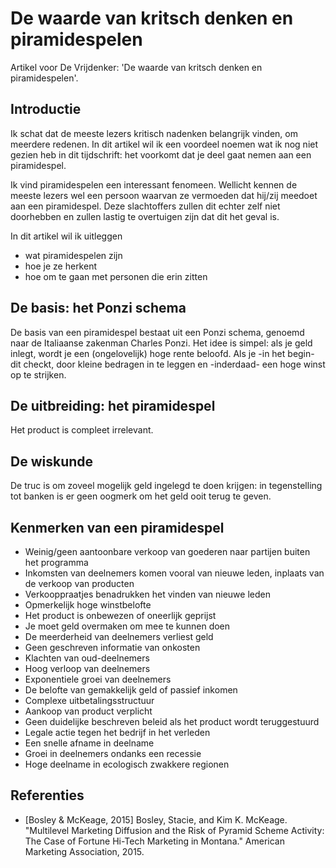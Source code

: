 # De waarde van kritsch denken en piramidespelen

Artikel voor De Vrijdenker: 'De waarde van kritsch denken en piramidespelen'.

## Introductie

Ik schat dat de meeste lezers kritisch nadenken belangrijk vinden,
om meerdere redenen. In dit artikel wil ik een voordeel noemen wat
ik nog niet gezien heb in dit tijdschrift: het voorkomt dat je
deel gaat nemen aan een piramidespel.

Ik vind piramidespelen een interessant fenomeen. Wellicht kennen de meeste
lezers wel een persoon waarvan ze vermoeden dat hij/zij meedoet aan een
piramidespel. Deze slachtoffers zullen dit echter zelf niet doorhebben
en zullen lastig te overtuigen zijn dat dit het geval is.

In dit artikel wil ik uitleggen 

 * wat piramidespelen zijn
 * hoe je ze herkent
 * hoe om te gaan met personen die erin zitten

## De basis: het Ponzi schema

De basis van een piramidespel bestaat uit een Ponzi schema,
genoemd naar de Italiaanse zakenman Charles Ponzi. 
Het idee is simpel: als je geld inlegt, wordt je 
een (ongelovelijk) hoge rente beloofd. Als je -in het begin-
dit checkt, door kleine bedragen in te leggen en -inderdaad- een
hoge winst op te strijken.



## De uitbreiding: het piramidespel

Het product is compleet irrelevant.

## De wiskunde

De truc is om zoveel mogelijk geld ingelegd te doen krijgen: in
tegenstelling tot banken is er geen oogmerk om het geld ooit terug te geven.

## Kenmerken van een piramidespel

 * Weinig/geen aantoonbare verkoop van goederen naar partijen buiten het programma
 * Inkomsten van deelnemers komen vooral van nieuwe leden, inplaats van de verkoop van producten
 * Verkooppraatjes benadrukken het vinden van nieuwe leden
 * Opmerkelijk hoge winstbelofte
 * Het product is onbewezen of oneerlijk geprijst
 * Je moet geld overmaken om mee te kunnen doen
 * De meerderheid van deelnemers verliest geld
 * Geen geschreven informatie van onkosten
 * Klachten van oud-deelnemers
 * Hoog verloop van deelnemers
 * Exponentiele groei van deelnemers
 * De belofte van gemakkelijk geld of passief inkomen
 * Complexe uitbetalingsstructuur
 * Aankoop van product verplicht
 * Geen duidelijke beschreven beleid als het product wordt teruggestuurd
 * Legale actie tegen het bedrijf in het verleden
 * Een snelle afname in deelname
 * Groei in deelnemers ondanks een recessie
 * Hoge deelname in ecologisch zwakkere regionen


## Referenties

 * [Bosley & McKeage, 2015] 
   Bosley, Stacie, and Kim K. McKeage. 
   "Multilevel Marketing Diffusion and the Risk of Pyramid Scheme Activity: The Case of Fortune Hi-Tech Marketing in Montana." 
   American Marketing Association, 2015.



